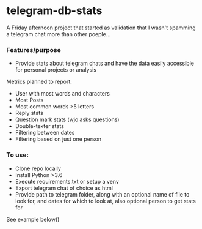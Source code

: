 # telegram-db-stats
A Friday afternoon project that started as validation that I wasn't spamming a telegram chat more than other poeple...

### Features/purpose
* Provide stats about telegram chats and have the data easily accessible for personal projects or analysis

Metrics planned to report:
* User with most words and characters
* Most Posts
* Most common words >5 letters
* Reply stats
* Question mark stats (wjo asks questions)
* Double-texter stats
* Filtering between dates
* Filtering based on just one person

### To use:
* Clone repo locally 
* Install Python >3.6
* Execute requirements.txt or setup a venv
* Export telegram chat of choice as html
* Provide path to telegram folder, along with an optional name of file to look for, and dates for which to look at, also optional person to get stats for

See example below()
